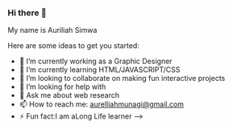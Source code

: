 ### Hi there 👋
My name is Auriliah Simwa

Here are some ideas to get you started:

- 🔭 I’m currently working as a Graphic Designer
- 🌱 I’m currently learning HTML/JAVASCRIPT/CSS
- 👯 I’m looking to collaborate on making fun interactive projects
- 🤔 I’m looking for help with 
- 💬 Ask me about web research
- 📫 How to reach me: aurelliahmunagi@gmail.com
- ⚡ Fun fact:I am aLong Life learner
-->
